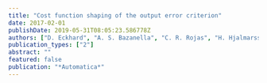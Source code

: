 ```yaml
---
title: "Cost function shaping of the output error criterion"
date: 2017-02-01
publishDate: 2019-05-31T08:05:23.586778Z
authors: ["D. Eckhard", "A. S. Bazanella", "C. R. Rojas", "H. Hjalmarsson"]
publication_types: ["2"]
abstract: ""
featured: false
publication: "*Automatica*"
---
```


